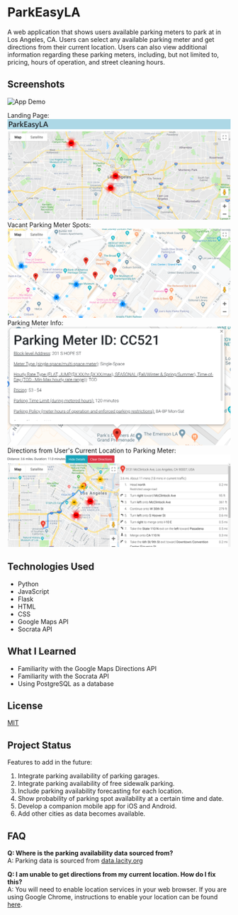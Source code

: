 # ParkEasyLA
A web application that shows users available parking meters to park at in 
Los Angeles, CA. Users can select any available parking meter and get directions
from their current location. Users can also view additional information 
regarding these parking meters, including, but not limited to, pricing, hours 
of operation, and street cleaning hours.

## Screenshots
![App Demo](./img/parkeasyLA.gif)

Landing Page: ![](./screenshots/landing_page.PNG)
Vacant Parking Meter Spots: ![](./screenshots/zoomed_in_vacant_spots.PNG)
Parking Meter Info: ![](/screenshots/parking_meter_info.PNG)
Directions from User's Current Location to Parking Meter: ![](/screenshots/directions.PNG)

## Technologies Used
- Python
- JavaScript
- Flask
- HTML
- CSS
- Google Maps API
- Socrata API

## What I Learned
- Familiarity with the Google Maps Directions API
- Familiarity with the Socrata API
- Using PostgreSQL as a database

## License
[MIT](https://choosealicense.com/licenses/mit/)

## Project Status
Features to add in the future:
1. Integrate parking availability of parking garages.
2. Integrate parking availability of free sidewalk parking.
3. Include parking availability forecasting for each location.
4. Show probability of parking spot availability at a certain time and date.
5. Develop a companion mobile app for iOS and Android.
6. Add other cities as data becomes available.

## FAQ
**Q: Where is the parking availability data sourced from?**<br/>
A: Parking data is sourced from <a href="https://data.lacity.org/A-Livable-and-Sustainable-City/LADOT-Parking-Meter-Occupancy/e7h6-4a3e">data.lacity.org</a>

**Q: I am unable to get directions from my current location. How do I fix this?**<br/>
A: You will need to enable location services in your web browser. If you are 
using Google Chrome, instructions to enable your location can be found [here](https://support.google.com/chrome/answer/142065?co=GENIE.Platform%3DDesktop&hl=en).
